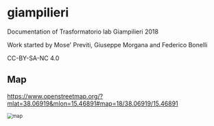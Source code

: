 # giampilieri
Documentation of  Trasformatorio lab Giampilieri 2018



Work started by Mose' Previti, Giuseppe Morgana and Federico Bonelli



CC-BY-SA-NC 4.0




## Map

https://www.openstreetmap.org/?mlat=38.06919&mlon=15.46891#map=18/38.06919/15.46891

<img src="/home/fredd/develop/giampilieri/map.png" alt="map" style="zoom:80%;" />